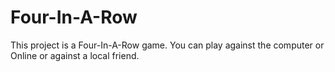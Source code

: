 # Four-In-A-Row
This project is a Four-In-A-Row game. You can play against the computer or Online or against a local friend.
